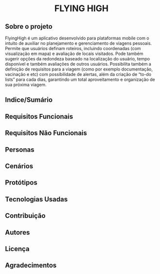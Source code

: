 <h1 align="center">FLYING HIGH</h1>



## Sobre o projeto

FlyingHigh é um aplicativo desenvolvido para plataformas mobile com o intuito de auxiliar no planejamento e gerenciamento de viagens pessoais. Permite que usuários definam roteiros, incluindo coordenadas (com visualização em mapa) e avaliação de locais visitados. Pode também sugerir opções da redondeza baseado na localização do usuário, tempo disponível e também avaliações de outros usuários. Possibilita também a definição de requisitos para a viagem (como por exemplo documentação, vacinação e etc) com possibilidade de alertas, além da criação de “to-do lists” para cada dias, garantindo um total aproveitamento e organização de sua próxima viagem. 

## Indice/Sumário

## Requisitos Funcionais

## Requisitos Não Funcionais

## Personas

## Cenários

## Protótipos

## Tecnologias Usadas

## Contribuição

## Autores

## Licença

## Agradecimentos